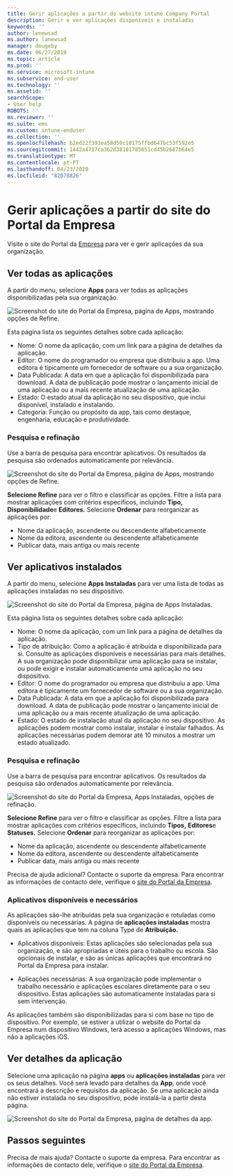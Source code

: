 ```yaml
---
title: Gerir aplicações a partir do website intune Company Portal
description: Gerir e ver aplicações disponíveis e instaladas
keywords: ''
author: lenewsad
ms.author: lanewsad
manager: dougeby
ms.date: 06/27/2019
ms.topic: article
ms.prod: ''
ms.service: microsoft-intune
ms.subservice: end-user
ms.technology: ''
ms.assetid: ''
searchScope:
- User help
ROBOTS: ''
ms.reviewer: ''
ms.suite: ems
ms.custom: intune-enduser
ms.collection: ''
ms.openlocfilehash: b2ed22f393ea58d50c10175ffbd647bc53f592e5
ms.sourcegitcommit: 1442a4717ca362d38101785851cd45b2687b64e5
ms.translationtype: MT
ms.contentlocale: pt-PT
ms.lasthandoff: 04/23/2020
ms.locfileid: "82078826"
---
```

# <a name="manage-apps-from-the-company-portal-website"></a>Gerir aplicações a partir do site do Portal da Empresa 
Visite o site do Portal da [Empresa](https://portal.manage.microsoft.com) para ver e gerir aplicações da sua organização. 

## <a name="view-all-apps"></a>Ver todas as aplicações  
A partir do menu, selecione **Apps** para ver todas as aplicações disponibilizadas pela sua organização. 

   ![Screenshot do site do Portal da Empresa, página de Apps, mostrando opções de Refine.](./media/intune-view-apps-1907.png)  

Esta página lista os seguintes detalhes sobre cada aplicação:  

* Nome: O nome da aplicação, com um link para a página de detalhes da aplicação.
* Editor: O nome do programador ou empresa que distribuiu a app. Uma editora é tipicamente um fornecedor de software ou a sua organização.  
* Data Publicada: A data em que a aplicação foi disponibilizada para download. A data de publicação pode mostrar o lançamento inicial de uma aplicação ou a mais recente atualização de uma aplicação.
* Estado: O estado atual da aplicação no seu dispositivo, que inclui disponível, instalado e instalando. 
* Categoria: Função ou propósito da app, tais como destaque, engenharia, educação e produtividade.  

### <a name="search-and-refine"></a>Pesquisa e refinação   

Use a barra de pesquisa para encontrar aplicativos. Os resultados da pesquisa são ordenados automaticamente por relevância.  

   ![Screenshot do site do Portal da Empresa, página de Apps, mostrando opções de Refine.](./media/intune-refine-all-apps-1907.png)  

**Selecione Refine** para ver o filtro e classificar as opções. Filtre a lista para mostrar aplicações com critérios específicos, incluindo **Tipo,** **Disponibilidade**e **Editores.** Selecione **Ordenar** para reorganizar as aplicações por:

* Nome da aplicação, ascendente ou descendente alfabeticamente 
* Nome da editora, ascendente ou descendente alfabeticamente 
* Publicar data, mais antiga ou mais recente  

## <a name="view-installed-apps"></a>Ver aplicativos instalados  
A partir do menu, selecione **Apps Instaladas** para ver uma lista de todas as aplicações instaladas no seu dispositivo.  

   ![Screenshot do site do Portal da Empresa, página de Apps Instaladas.](./media/intune-installed-apps-1907.png)  


Esta página lista os seguintes detalhes sobre cada aplicação:  

* Nome: O nome da aplicação, com um link para a página de detalhes da aplicação.
* Tipo de atribuição: Como a aplicação é atribuída e disponibilizada para si. Consulte as aplicações disponíveis e necessárias para mais detalhes. A sua organização pode disponibilizar uma aplicação para se instalar, ou pode exigir e instalar automaticamente uma aplicação no seu dispositivo.  
* Editor: O nome do programador ou empresa que distribuiu a app. Uma editora é tipicamente um fornecedor de software ou a sua organização.  
* Data Publicada: A data em que a aplicação foi disponibilizada para download. A data de publicação pode mostrar o lançamento inicial de uma aplicação ou a mais recente atualização de uma aplicação.
* Estado: O estado de instalação atual da aplicação no seu dispositivo. As aplicações podem mostrar como instalar, instalar e instalar falhados. As aplicações necessárias podem demorar até 10 minutos a mostrar um estado atualizado.  

### <a name="search-and-refine"></a>Pesquisa e refinação  

Use a barra de pesquisa para encontrar aplicativos. Os resultados da pesquisa são ordenados automaticamente por relevância.  

   ![Screenshot do site do Portal da Empresa, Apps Instaladas, opções de refinação.](./media/intune-installed-refine-1907.png)  

**Selecione Refine** para ver o filtro e classificar as opções. Filtre a lista para mostrar aplicações com critérios específicos, incluindo **Tipos,** **Editores**e **Statuses.** Selecione **Ordenar** para reorganizar as aplicações por:

* Nome da aplicação, ascendente ou descendente alfabeticamente  
* Nome da editora, ascendente ou descendente alfabeticamente  
* Publicar data, mais antiga ou mais recente  

Precisa de ajuda adicional? Contacte o suporte da empresa. Para encontrar as informações de contacto dele, verifique o [site do Portal da Empresa](https://go.microsoft.com/fwlink/?linkid=2010980).  

### <a name="available-and-required-apps"></a>Aplicativos disponíveis e necessários
As aplicações são-lhe atribuídas pela sua organização e rotuladas como disponíveis ou necessárias. A página de **aplicações instaladas** mostra quais as aplicações que tem na coluna Type de **Atribuição.** 


* Aplicativos disponíveis: Estas aplicações são selecionadas pela sua organização, e são apropriadas e úteis para o trabalho ou escola. São opcionais de instalar, e são as únicas aplicações que encontrará no Portal da Empresa para instalar. 

* Aplicações necessárias: A sua organização pode implementar o trabalho necessário e aplicações escolares diretamente para o seu dispositivo. Estas aplicações são automaticamente instaladas para si sem intervenção. 

As aplicações também são disponibilizadas para si com base no tipo de dispositivo. Por exemplo, se estiver a utilizar o website do Portal da Empresa num dispositivo Windows, terá acesso a aplicações Windows, mas não a aplicações iOS.  

## <a name="view-app-details"></a>Ver detalhes da aplicação  
Selecione uma aplicação na página **apps** ou **aplicações instaladas** para ver os seus detalhes. Você será levado para detalhes da **App**, onde você encontrará a descrição e requisitos da aplicação. Se uma aplicação ainda não estiver instalada no seu dispositivo, pode instalá-la a partir desta página. 


   ![Screenshot do site do Portal da Empresa, página de detalhes da app.](./media/intune-app-details-1907.png)  

## <a name="next-steps"></a>Passos seguintes
Precisa de mais ajuda? Contacte o suporte da empresa. Para encontrar as informações de contacto dele, verifique o [site do Portal da Empresa](https://go.microsoft.com/fwlink/?linkid=2010980).  
